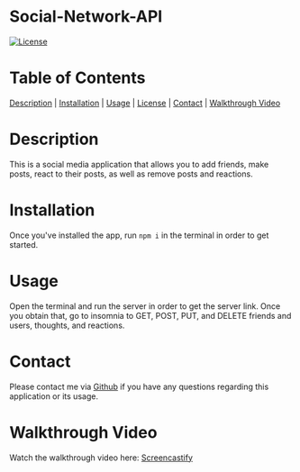 # Social-Network-API

[![License](https://img.shields.io/badge/License-MIT-blueviolet.svg)](https://opensource.org/licenses/MIT)

# Table of Contents

[Description](#description) | [Installation](#installation)
| [Usage](#usage) | [License](#license) | [Contact](#contact)
| [Walkthrough Video](#walkthroughvideo)

# Description

This is a social media application that allows you to add friends, make posts, react to their posts, as well as remove posts and reactions.

# Installation

Once you've installed the app, run `npm i` in the terminal in order to get started.

# Usage

Open the terminal and run the server in order to get the server link. Once you obtain that, go to insomnia to GET, POST, PUT, and DELETE friends and users, thoughts, and reactions.

# Contact

Please contact me via [Github](https://github.com/MsKryssy/Social-Media-API) if you have any questions regarding this application or its usage.

# Walkthrough Video

Watch the walkthrough video here: [Screencastify](https://watch.screencastify.com/v/odaNFhPzMP6XTt0vU8QZ)